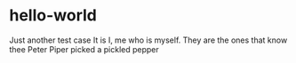 # hello-world
Just another test case
It is I, me who is myself.
They are the ones that know thee
Peter Piper picked a pickled pepper
